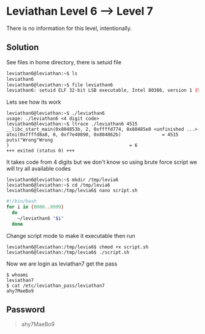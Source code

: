 # Leviathan Level 6 --> Level 7
There is no information for this level, intentionally. 

## Solution 
See files in home directory, there is setuid file
```bash
leviathan6@leviathan:~$ ls
leviathan6
leviathan6@leviathan:~$ file leviathan6 
leviathan6: setuid ELF 32-bit LSB executable, Intel 80386, version 1 (SYSV), dynamically linked, interpreter /lib/ld-linux.so.2, for GNU/Linux 2.6.32, BuildID[sha1]=30bfe37691e013d638a271635abbb3ade6b5d20b, not stripped
```

Lets see how its work 
```console
leviathan6@leviathan:~$ ./leviathan6 
usage: ./leviathan6 <4 digit code>
leviathan6@leviathan:~$ ltrace ./leviathan6 4515
__libc_start_main(0x804853b, 2, 0xffffd774, 0x80485e0 <unfinished ...>
atoi(0xffffd8a8, 0, 0xf7e40890, 0x804862b)               = 4515
puts("Wrong"Wrong
)                                            = 6
+++ exited (status 0) +++
```

It takes code from 4 digits but we don't know so using brute force script we will try all available codes
```console
leviathan6@leviathan:~$ mkdir /tmp/levia6
leviathan6@leviathan:~$ cd /tmp/levia6
leviathan6@leviathan:/tmp/levia6$ nano script.sh
```
```bash
#!/bin/bash
for i in {0000..9999}
  do
    ~/leviathan6 "$i"
  done
```

Change script mode to make it executable then run
```console
leviathan6@leviathan:/tmp/levia6$ chmod +x script.sh
leviathan6@leviathan:/tmp/levia6$ ./script.sh
```

Now we are  login as leviathan7 get the pass 
```console
$ whoami
leviathan7
$ cat /etc/leviathan_pass/leviathan7
ahy7MaeBo9
```

## Password
> ahy7MaeBo9

